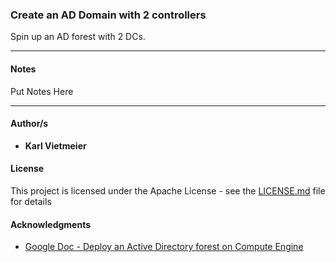 ### Create an AD Domain with 2 controllers

Spin up an AD forest with 2 DCs.

---

#### Notes

Put Notes Here

---

#### Author/s

* **Karl Vietmeier**

#### License

This project is licensed under the Apache License - see the [LICENSE.md](LICENSE.md) file for details

#### Acknowledgments

* [Google Doc - Deploy an Active Directory forest on Compute Engine](https://cloud.google.com/architecture/deploy-an-active-directory-forest-on-compute-engine?hl=en)
